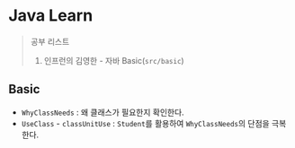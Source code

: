 # Java Learn

> 공부 리스트
> 1. 인프런의 김영한 - 자바 Basic(`src/basic`)

## Basic
- `WhyClassNeeds` : 왜 클래스가 필요한지 확인한다.
- `UseClass` - `classUnitUse` : `Student`를 활용하여 `WhyClassNeeds`의 단점을 극복한다.
